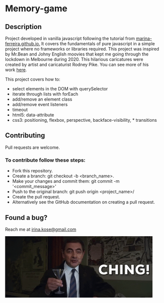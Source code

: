 # Memory-game
## Description 
Project developed in vanilla javascript following the tutorial from [marina-ferreira.github.io.](https://marina-ferreira.github.io/projects/js/memory-game/)
It covers the fundamentals of pure javascript in a simple project where no frameworks or libraries required. This project was inspired by Mr.Bean and Johny English moovies that kept me going through the lockdown in Melbourne during 2020. This hilarious caricatures were created by artist and caricaturist Rodney Pike. You can see more of his work [here](https://www.instagram.com/rodneypike/?utm_source=ig_embed).

This project covers how to:

* select elements in the DOM with querySelector
* iterate through lists with forEach
* add/remove an element class
* add/remove event listeners
* timeout
* html5: data-attribute
* css3: positioning, flexbox, perspective, backface-visibility, * transitions

## Contributing 
Pull requests are welcome. 
### To contribute follow these steps:
* Fork this repository.
* Create a branch: git checkout -b <branch_name>.
* Make your changes and commit them: git commit -m '<commit_message>'
* Push to the original branch: git push origin <project_name>/
* Create the pull request.
* Alternatively see the GitHub documentation on creating a pull request.


## Found a bug?
Reach me at irina.kose@gmail.com

![](/giphy.gif)
